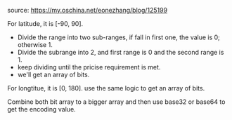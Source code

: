 source: https://my.oschina.net/eonezhang/blog/125199

For latitude, it is [-90, 90]. 

* Divide the range into two sub-ranges, if fall in first one, the value is 0; otherwise 1.
* Divide the subrange into 2, and first range is 0 and the second range is 1.
* keep dividing until the pricise requirement is met.
* we'll get an array of bits.

For longtitue, it is [0, 180]. use the same logic to get an array of bits.

Combine both bit array to a bigger array and then use base32 or base64 to get the encoding value.
